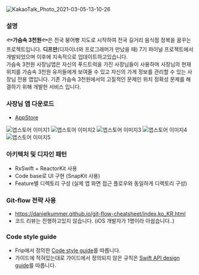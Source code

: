 ![KakaoTalk_Photo_2021-03-05-13-10-26](https://user-images.githubusercontent.com/7058293/110066182-30213500-7db4-11eb-881e-fa3ea0537b7a.png)
### 설명
🐟**가슴속 3천원**🐟은 전국 붕어빵 지도로 시작하여 전국 길거리 음식점 정복을 꿈꾸는 프로젝트입니다. **디프만**(디자이너와 프로그래머가 만났을 때) 7기 파이널 프로젝트에서 개발되었으며 이후에 지속적으로 업데이트하고있습니다.  
가슴속 3천원 사장님앱은 자신의 푸드트럭을 가진 사장님들이 사용하며 사장님의 현재 위치를 가슴속 3천원 유저들에게 보여줄 수 있고 자신의 가게 정보를 관리할 수 있는 사장님 전용 앱입니다.
기존 가슴속 3천원에서의 고질적인 문제인 위치 정확성 문제를 해결하기 위해 개발한 서비스 입니다.

### 사장님 앱 다운로드
- [AppStore](https://apps.apple.com/kr/app/%EA%B0%80%EC%8A%B4%EC%86%8D-3%EC%B2%9C%EC%9B%90-%EC%82%AC%EC%9E%A5%EB%8B%98/id1639708958)

![앱스토어 이미지1](https://is2-ssl.mzstatic.com/image/thumb/PurpleSource122/v4/9b/09/48/9b0948aa-e87b-ab97-01df-a20429a926d4/3e7819c2-b643-41d0-aa9e-b35b99d43e7b_1.jpg/230x0w.webp)
![앱스토어 이미지2](https://is3-ssl.mzstatic.com/image/thumb/PurpleSource122/v4/bb/f5/e0/bbf5e02a-3438-f852-14ac-ee3540f1a7a4/be760835-c1da-4850-bce1-9c502077f018_2.jpg/230x0w.webp)
![앱스토어 이미지3](https://is5-ssl.mzstatic.com/image/thumb/PurpleSource112/v4/b1/4c/87/b14c87e1-b8d4-8bac-222c-5164ea1e923d/f390ef89-b311-4cc4-b6b4-253d4e0fe2fc_3.jpg/230x0w.webp)
![앱스토어 이미지4](https://is3-ssl.mzstatic.com/image/thumb/PurpleSource122/v4/37/01/69/37016990-aecd-3d4f-5710-cbdbed525c32/bab9c9bc-1076-4d07-80a8-d773ebf52c34_4.jpg/230x0w.webp)
![앱스토어 이미지5](https://is5-ssl.mzstatic.com/image/thumb/PurpleSource112/v4/02/fe/5e/02fe5e4c-787d-5fba-6de8-6d28a95ed3af/26ea1835-5809-42cf-9ebb-5f1619dd1af5_5.jpg/230x0w.webp)

### 아키텍처 및 디자인 패턴
- RxSwift + ReactorKit 사용
- Code base로 UI 구현 (SnapKit 사용)
- Feature별 디렉토리 구성 (실제 앱 화면 접근 플로우와 동일하게 디렉토리 구성)

### Git-flow 전략 사용
- https://danielkummer.github.io/git-flow-cheatsheet/index.ko_KR.html
- 코드 리뷰는 진행하고있지 않습니다. (iOS 개발자가 1명이라 아쉽습니다..)

### Code style guide
- Frip에서 정의한 [Code style guide](https://github.com/frientrip/swift-style-guide)를 따릅니다.
- 가이드에 적혀있는대로 가이드에서 정의되지 않은 규칙은 [Swift API design guide](https://swift.org/documentation/api-design-guidelines/)를 따릅니다.
